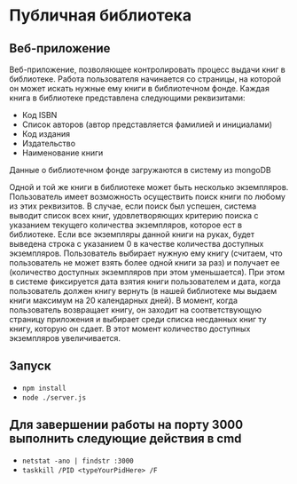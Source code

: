 # Публичная библиотека

## Веб-приложение
Веб-приложение, позволяющее контролировать
процесс выдачи книг в библиотеке. Работа пользователя начинается со страницы, на
которой он может искать нужные ему книги в библиотечном фонде. Каждая книга в 
библиотеке представлена следующими реквизитами:

- Код ISBN
- Список авторов (автор представляется фамилией и инициалами)
- Код издания
- Издательство
- Наименование книги

Данные о библиотечном фонде загружаются в систему из mongoDB

Одной и той же книги в библиотеке может быть несколько экземпляров. Пользователь 
имеет возможность осуществить поиск книги по любому из этих реквизитов. В
случае, если поиск был успешен, система выводит список всех книг, удовлетворяющих
критерию поиска с указанием текущего количества экземпляров, которое ест в
библиотеке. Если все экземпляры данной книги на руках, будет выведена строка с
указанием 0 в качестве количества доступных экземпляров. Пользователь выбирает
нужную ему книгу (считаем, что пользователь не может взять более одной книги за раз) и
получает ее (количество доступных экземпляров при этом уменьшается). При этом в
системе фиксируется дата взятия книги пользователем и дата, когда пользователь должен
книгу вернуть (в нашей библиотеке мы выдаем книги максимум на 20 календарных дней).
В момент, когда пользователь возвращает книгу, он заходит на соответствующую страницу
приложения и выбирает среди списка несданных книг ту книгу, которую он сдает. В этот
момент количество доступных экземпляров увеличивается.

## Запуск
- `npm install`
- `node ./server.js`

## Для завершении работы на порту 3000 выполнить следующие действия в cmd
- `netstat -ano | findstr :3000`
- `taskkill /PID <typeYourPidHere> /F`
